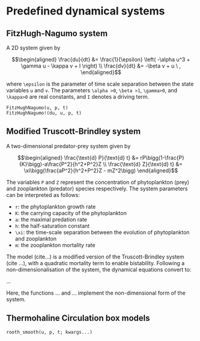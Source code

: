 # Predefined dynamical systems

## FitzHugh-Nagumo system

A 2D system given by

```math
\begin{aligned}
\frac{du}{dt} &= \frac{1}{\epsilon} \left( -\alpha u^3 + \gamma u - \kappa v + I \right) \\
\frac{dv}{dt} &= -\beta v + u \ ,
\end{aligned}
```

where ``\epsilon`` is the parameter of time scale separation between the state variables ``u`` and ``v``. The parameters ``\alpha >0``, ``\beta >1``, ``\gamma>0``, and ``\kappa>0`` are real constants, and ``I`` denotes a driving term.

```@docs
FitzHughNagumo(u, p, t)
FitzHughNagumo!(du, u, p, t)
```

## Modified Truscott-Brindley system

A two-dimensional predator-prey system given by 

```math
\begin{aligned}
\frac{\text{d} P}{\text{d} t} &= rP\bigg(1-\frac{P}{K}\bigg)-a\frac{P^2}{h^2+P^2}Z \\
\frac{\text{d} Z}{\text{d} t} &= \xi\bigg(\frac{aP^2}{h^2+P^2}Z - mZ^2\bigg)
\end{aligned}
```
The variables ``P`` and ``Z`` represent the concentration of phytoplankton (prey) and zooplankton (predator) species respectively. The system parameters can be interpreted as follows: 

* ```r```: the phytoplankton growth rate
* ```K```: the carrying capacity of the phytoplankton
* ```a```: the maximal predation rate
* ```h```: the half-saturation constant
* ```\xi```: the time-scale separation between the evolution of phytoplankton and zooplankton 
* ```m```: the zooplankton mortality rate 

The model (cite...) is a modified version of the Truscott-Brindley system (cite ...), with a quadratic mortality term to enable bistability. Following a non-dimensionalisation of the system, the dynamical equations convert to:

...

Here, the functions ... and ... implement the non-dimensional form of the system. 

## Thermohaline Circulation box models

```@docs
rooth_smooth(u, p, t; kwargs...)
```
